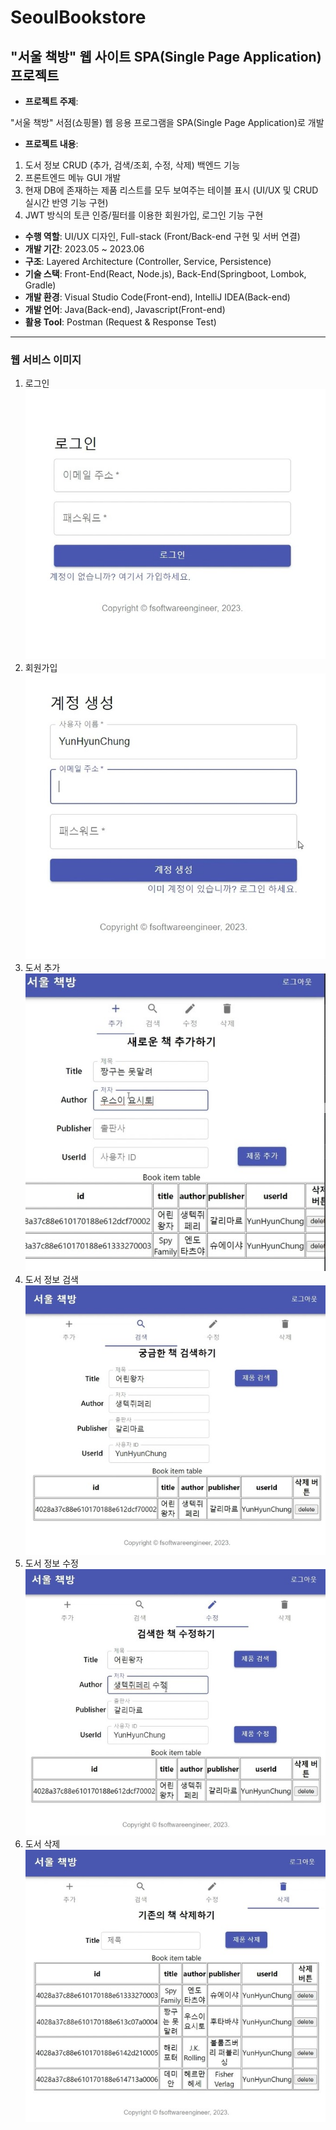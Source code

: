 # SeoulBookstore
## "서울 책방" 웹 사이트 SPA(Single Page Application) 프로젝트

* __프로젝트 주제__: 

"서울 책방" 서점(쇼핑몰) 웹 응용 프로그램을 SPA(Single Page Application)로 개발

* __프로젝트 내용__: 

1) 도서 정보 CRUD (추가, 검색/조회, 수정, 삭제) 백엔드 기능
2) 프론트엔드 메뉴 GUI 개발
3) 현재 DB에 존재하는 제품 리스트를 모두 보여주는 테이블 표시 (UI/UX 및 CRUD 실시간 반영 기능 구현)
4) JWT 방식의 토큰 인증/필터를 이용한 회원가입, 로그인 기능 구현

* __수행 역할__: UI/UX 디자인, Full-stack (Front/Back-end 구현 및 서버 연결)
* __개발 기간__: 2023.05 ~ 2023.06
* __구조__: Layered Architecture (Controller, Service, Persistence) 
* __기술 스택__: Front-End(React, Node.js), Back-End(Springboot, Lombok, Gradle)
* __개발 환경__: Visual Studio Code(Front-end), IntelliJ IDEA(Back-end)
* __개발 언어__: Java(Back-end), Javascript(Front-end)
* __활용 Tool__: Postman (Request & Response Test)

-----
### __웹 서비스 이미지__
1. 로그인
![default](image/로그인.jpg)
2. 회원가입
![default](image/회원가입.jpg)
3. 도서 추가
![default](image/추가.jpg)
4. 도서 정보 검색
![default](image/검색.jpg)
5. 도서 정보 수정
![default](image/수정.jpg)
6. 도서 삭제
![default](image/삭제.jpg)
